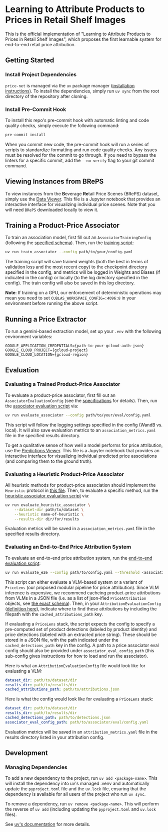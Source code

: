 # Learning to Attribute Products to Prices in Retail Shelf Images

This is the official implementation of "Learning to Attribute Products to Prices in Retail Shelf Images", which proposes the first learnable system for end-to-end retail price attribution.

## Getting Started

### Install Project Dependencies

`price-net` is managed via the `uv` package manager ([installation instructions](https://docs.astral.sh/uv/getting-started/installation/)). To install the dependencies, simply run `uv sync` from the root directory of the repository after cloning.

### Install Pre-Commit Hook

To install this repo's pre-commit hook with automatic linting and code quality checks, simply execute the following command:

```bash
pre-commit install
```

When you commit new code, the pre-commit hook will run a series of scripts to standardize formatting and run code quality checks. Any issues must be resolved for the commit to go through. If you need to bypass the linters for a specific commit, add the `--no-verify` flag to your git commit command.

## Viewing Instances from BRePS

To view instances from the **B**everage **Re**tail Price Scenes (BRePS) dataset, simply use the [Data Viewer](notebooks/data_viewer.ipynb). This file is a Jupyter notebook that provides an interactive interface for visualizing individual price scenes. Note that you will need `BRePS` downloaded locally to view it.

## Training a Product-Price Associator

To train an association model, first fill out an `AssociatorTrainingConfig` (following the [specified schema](src/price_net/configs.py)). Then, run the [training script](src/price_net/association/train.py):

```bash
uv run train_associator --config path/to/your/config.yaml
```

The training script will save trained weights (both the best in terms of validation loss and the most recent copy) to the checkpoint directory specified in the config, and metrics will be logged in Weights and Biases (if indicated in the config) or locally (to the log directory specified in the config). The train config will also be saved in this log directory.

**Note**: If training on a GPU, our enforcement of deterministic operations may mean you need to set `CUBLAS_WORKSPACE_CONFIG=:4096:8` in your environment before running the above script.

## Running a Price Extractor

To run a gemini-based extraction model, set up your `.env` with the following environment variables:

```dotenv
GOOGLE_APPLICATION_CREDENTIALS={path-to-your-gcloud-auth-json}
GOOGLE_CLOUD_PROJECT={gcloud-project}
GOOGLE_CLOUD_LOCATION={gcloud-region}
```

## Evaluation

### Evaluating a Trained Product-Price Associator

To evaluate a product-price associator, first fill out an `AssociatorEvaluationConfig` (see the [specifications](src/price_net/configs.py) for details). Then, run the [associator evaluation script](src/price_net/association/evaluate.py) via:

```bash
uv run evaluate_associator --config path/to/your/eval/config.yaml
```

This script will follow the logging settings specified in the config (WandB vs. local). It will also save evaluation metrics to an `association_metrics.yaml` file in the specified results directory.

To get a qualitative sense of how well a model performs for price attribution, use the [Predictions Viewer](notebooks/predictions_viewer.ipynb). This file is a Jupyter notebook that provides an interactive interface for visualizing individual predicted price associations (and comparing them to the ground truth).

### Evaluating a Heuristic Product-Price Associator

All heuristic methods for product-price association should implement the `Heuristic` protocol in [this file](src/price_net/association/heuristics.py). Then, to evaluate a specific method, run the [heuristic associator evaluation script](src/price_net/association/evaluate_heuristic.py) via:

```bash
uv run evaluate_heuristic_associator \
    --dataset-dir path/to/dataset \
    --heuristic name-of-heuristic \
    --results-dir dir/for/results
```

Evaluation metrics will be saved in a `association_metrics.yaml` file in the specified results directory.

### Evaluating an End-to-End Price Attribution System

To evaluate an end-to-end price attribution system, run the [end-to-end evaluation script](src/price_net/scripts/evaluate_e2e.py):

```bash
uv run evaluate_e2e --config path/to/config.yaml --threshold <association-prob-threshold>
```

This script can either evaluate a VLM-based system or a variant of `PriceLens` (our proposed modular pipeline for price attribution). Since VLM inference is expensive, we recommend cacheing product-price attributions from VLMs in a JSON file (i.e. as a list of json-ified `PriceAttribution` objects, see [the exact schema](src/price_net/schema.py)). Then, in your `AttributionEvaluationConfig` ([definition here](src/price_net/configs.py)), indicate where to find these attributions by including the filepath with the `cached_attributions_path` key.

If evaluating a `PriceLens` stack, the script expects the config to specify a pre-computed set of product detections (labeled by product identity) and price detections (labeled with an extracted price string). These should be stored in a JSON file, with the path indicated under the `cached_detections_path` key in the config. A path to a price associator eval config should also be provided under `associator_eval_config_path` (this sub-config gives instructions for how to load and run the associator).

Here is what an `AttributionEvaluationConfig` file would look like for evaluating a VLM:

```yaml
dataset_dir: path/to/dataset/dir
results_dir: path/to/results/dir
cached_attributions_path: path/to/attributions.json
```

Here is what the config would look like for evaluating a `PriceLens` stack:

```yaml
dataset_dir: path/to/dataset/dir
results_dir: path/to/results/dir
cached_detections_path: path/to/detections.json
associator_eval_config_path: path/to/associator/eval/config.yaml
```

Evaluation metrics will be saved in an `attribution_metrics.yaml` file in the results directory listed in your attribution config.

## Development

### Managing Dependencies

To add a new dependency to the project, run `uv add <package-name>`. This will install the dependency into uv's managed .venv and automatically update the `pyproject.toml` file and the `uv.lock` file, ensuring that the dependency is available for all users of the project who run `uv sync`.

To remove a dependency, run `uv remove <package-name>`. This will perform the reverse of `uv add` (including updating the `pyproject.toml` and `uv.lock` files).

See [uv's documentation](https://docs.astral.sh/uv/guides/projects/#managing-dependencies) for more details.

